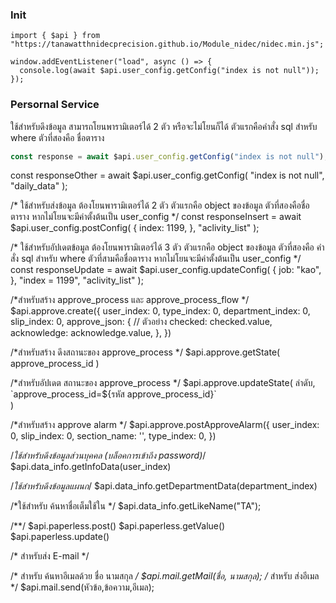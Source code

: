 ### Init
```JS
import { $api } from "https://tanawatthnidecprecision.github.io/Module_nidec/nidec.min.js";

window.addEventListener("load", async () => {
  console.log(await $api.user_config.getConfig("index is not null"));
});
```

### Persornal Service

ใช้สำหรับดึงข้อมูล
สามารถโยนพารามิเตอร์ได้ 2 ตัว หรือจะไม่โยนก็ได้
ตัวแรกคือคำสั่ง sql สำหรับ where
ตัวที่สองคือ ชื่อตาราง

```js
const response = await $api.user_config.getConfig("index is not null");
```
const responseOther = await $api.user_config.getConfig(
  "index is not null",
  "daily_data"
);

/*
ใช้สำหรับส่งข้อมูล
ต้องโยนพารามิเตอร์ได้ 2 ตัว
ตัวแรกคือ object ของข้อมูล
ตัวที่สองคือชื่อตาราง หากไม่โยนจะมีค่าตั้งต้นเป็น user_config
*/
const responseInsert = await $api.user_config.postConfig(
  {
    index: 1199,
  },
  "aclivity_list"
);

/*
ใช้สำหรับอัปเดตข้อมูล
ต้องโยนพารามิเตอร์ได้ 3 ตัว
ตัวแรกคือ object ของข้อมูล
ตัวที่สองคือ คำสั่ง sql สำหรับ where
ตัวที่สามคือชื่อตาราง หากไม่โยนจะมีค่าตั้งต้นเป็น user_config
*/
const responseUpdate = await $api.user_config.updateConfig(
  {
    job: "kao",
  },
  "index = 1199",
  "aclivity_list"
);


/*สำหรับสร้าง approve_process และ approve_process_flow */
$api.approve.create({
                    user_index: 0,
                    type_index: 0,
                    department_index: 0,
                    slip_index: 0,
                    approve_json: { // ตัวอย่าง
                      checked: checked.value,
                      acknowledge: acknowledge.value,
                    },
                  })

/*สำหรับสร้าง ดึงสถานะของ approve_process */
$api.approve.getState(
  approve_process_id
)

/*สำหรับอัปเดต สถานะของ approve_process */
$api.approve.updateState(
  ลำดับ,
  `approve_process_id=${รหัส approve_process_id}`                  
)

/*สำหรับสร้าง approve alarm */
$api.approve.postApproveAlarm({
                    user_index: 0,
                    slip_index: 0,
                    section_name: '',
                    type_index: 0,
                  })

/*ใช้สำหรับดึงข้อมูลส่วนบุคคล (บล็อคการเข้าถึง password)*/
$api.data_info.getInfoData(user_index)

/*ใช้สำหรับดึงข้อมูลแผนก*/
$api.data_info.getDepartmentData(department_index)

/*ใช้สำหรับ ค้นหาชื่อเต็มใช้ใน */
$api.data_info.getLikeName("TA");


/**/
$api.paperless.post()
$api.paperless.getValue()
$api.paperless.update()



/*
สำหรับส่ง E-mail 
*/

/*
สำหรับ ค้นหาอีเมลด้วย ชื่อ นามสกุล
*/
$api.mail.getMail(ชื่อ, นามสกุล);
/*
สำหรับ ส่งอีเมล
*/
$api.mail.send(หัวข้อ,ข้อความ,อีเมล);

